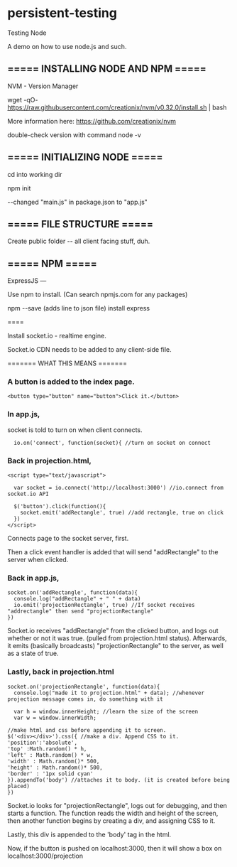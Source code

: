 # persistent-testing
Testing Node

A demo on how to use node.js and such.


## ===== INSTALLING NODE AND NPM =====

NVM - Version Manager

wget -qO- https://raw.githubusercontent.com/creationix/nvm/v0.32.0/install.sh | bash

More information here: https://github.com/creationix/nvm

double-check version with command node -v


## ===== INITIALIZING NODE =====

cd into working dir

npm init

--changed "main.js" in package.json to "app.js"

## ===== FILE STRUCTURE =====

Create public folder -- all client facing stuff, duh.

## ===== NPM =====
ExpressJS —

Use npm to install. (Can search npmjs.com for any packages)

npm --save (adds line to json file) install express


====

Install socket.io - realtime engine.

Socket.io CDN needs to be added to any client-side file.



======= WHAT THIS MEANS =======

### A button is added to the index page.
```
<button type="button" name="button">Click it.</button>
```

### In app.js,
socket is told to turn on when client connects.
```
  io.on('connect', function(socket){ //turn on socket on connect

```

### Back in projection.html,
```
<script type="text/javascript">

  var socket = io.connect('http://localhost:3000') //io.connect from socket.io API

  $('button').click(function(){
    socket.emit('addRectangle', true) //add rectangle, true on click
  })
</script>
```

Connects page to the socket server, first.

Then a click event handler is added that will send "addRectangle" to the server when clicked.

### Back in app.js,
```
socket.on('addRectangle', function(data){
  console.log("addRectangle" + " " + data)
  io.emit('projectionRectangle', true) //If socket receives "addrectangle" then send "projectionRectangle"
})
```
Socket.io receives "addRectangle" from the clicked button, and logs out whether or not it was true. (pulled from projection.html status).
Afterwards, it emits (basically broadcasts) "projectionRectangle" to the server, as well as a state of true.

### Lastly, back in projection.html
```
socket.on('projectionRectangle', function(data){
  console.log("made it to projection.html" + data); //whenever projection message comes in, do something with it

  var h = window.innerHeight; //learn the size of the screen
  var w = window.innerWidth;

//make html and css before appending it to screen.
$('<div></div>').css({ //make a div. Append CSS to it.
'position':'absolute',
'top' :Math.random() * h,
'left' : Math.random() * w,
'width' : Math.random()* 500,
'height' : Math.random()* 500,
'border' : '1px solid cyan'
}).appendTo('body') //attaches it to body. (it is created before being placed)
})
```

Socket.io looks for "projectionRectangle", logs out for debugging, and then starts a function. The function reads the width and height of the screen, then another function begins by creating a div, and assigning CSS to it.

Lastly, this div is appended to the 'body' tag in the html.

Now, if the button is pushed on localhost:3000, then it will show a box on localhost:3000/projection
